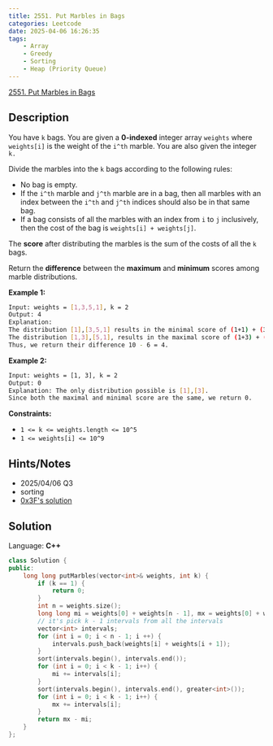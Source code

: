 ```yaml
---
title: 2551. Put Marbles in Bags
categories: Leetcode
date: 2025-04-06 16:26:35
tags:
    - Array
    - Greedy
    - Sorting
    - Heap (Priority Queue)
---
```


[2551. Put Marbles in Bags](https://leetcode.com/problems/put-marbles-in-bags/description/?envType=company&envId=tiktok&favoriteSlug=tiktok-six-months)

## Description

You have `k` bags. You are given a **0-indexed**  integer array `weights` where `weights[i]` is the weight of the `i^th` marble. You are also given the integer `k.`

Divide the marbles into the `k` bags according to the following rules:

- No bag is empty.
- If the `i^th` marble and `j^th` marble are in a bag, then all marbles with an index between the `i^th` and `j^th` indices should also be in that same bag.
- If a bag consists of all the marbles with an index from `i` to `j` inclusively, then the cost of the bag is `weights[i] + weights[j]`.

The **score**  after distributing the marbles is the sum of the costs of all the `k` bags.

Return the **difference**  between the **maximum**  and **minimum**  scores among marble distributions.

**Example 1:**

```bash
Input: weights = [1,3,5,1], k = 2
Output: 4
Explanation:
The distribution [1],[3,5,1] results in the minimal score of (1+1) + (3+1) = 6.
The distribution [1,3],[5,1], results in the maximal score of (1+3) + (5+1) = 10.
Thus, we return their difference 10 - 6 = 4.
```

**Example 2:**

```bash
Input: weights = [1, 3], k = 2
Output: 0
Explanation: The only distribution possible is [1],[3].
Since both the maximal and minimal score are the same, we return 0.
```

**Constraints:**

- `1 <= k <= weights.length <= 10^5`
- `1 <= weights[i] <= 10^9`

## Hints/Notes

- 2025/04/06 Q3
- sorting
- [0x3F's solution](https://leetcode.cn/problems/put-marbles-in-bags/solutions/2080578/wen-ti-zhuan-hua-pai-xu-tan-xin-by-endle-bx8t/)

## Solution

Language: **C++**

```C++
class Solution {
public:
    long long putMarbles(vector<int>& weights, int k) {
        if (k == 1) {
            return 0;
        }
        int n = weights.size();
        long long mi = weights[0] + weights[n - 1], mx = weights[0] + weights[n - 1];
        // it's pick k - 1 intervals from all the intervals
        vector<int> intervals;
        for (int i = 0; i < n - 1; i ++) {
            intervals.push_back(weights[i] + weights[i + 1]);
        }
        sort(intervals.begin(), intervals.end());
        for (int i = 0; i < k - 1; i++) {
            mi += intervals[i];
        }
        sort(intervals.begin(), intervals.end(), greater<int>());
        for (int i = 0; i < k - 1; i++) {
            mx += intervals[i];
        }
        return mx - mi;
    }
};
```

